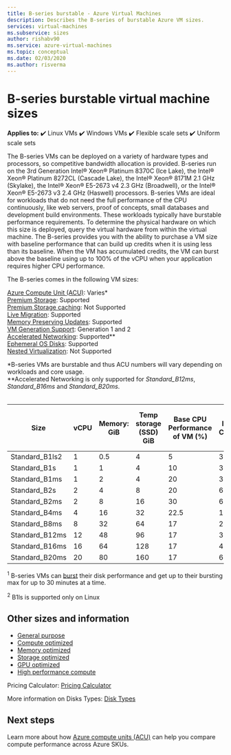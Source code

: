 ```yaml
---
title: B-series burstable - Azure Virtual Machines
description: Describes the B-series of burstable Azure VM sizes.
services: virtual-machines
ms.subservice: sizes
author: rishabv90
ms.service: azure-virtual-machines
ms.topic: conceptual
ms.date: 02/03/2020
ms.author: risverma
---
```


# B-series burstable virtual machine sizes

**Applies to:** :heavy_check_mark: Linux VMs :heavy_check_mark: Windows VMs :heavy_check_mark: Flexible scale sets :heavy_check_mark: Uniform scale sets

The B-series VMs can be deployed on a variety of hardware types and processors, so competitive bandwidth allocation is provided. B-series run on the 3rd Generation Intel® Xeon® Platinum 8370C (Ice Lake), the Intel® Xeon® Platinum 8272CL (Cascade Lake), the Intel® Xeon® 8171M 2.1 GHz (Skylake), the Intel® Xeon® E5-2673 v4 2.3 GHz (Broadwell), or the Intel® Xeon® E5-2673 v3 2.4 GHz (Haswell) processors.  B-series VMs are ideal for workloads that do not need the full performance of the CPU continuously, like web servers, proof of concepts, small databases and development build environments. These workloads typically have burstable performance requirements. To determine the physical hardware on which this size is deployed, query the virtual hardware from within the virtual machine. The B-series provides you with the ability to purchase a VM size with baseline performance that can build up credits when it is using less than its baseline. When the VM has accumulated credits, the VM can burst above the baseline using up to 100% of the vCPU when your application requires higher CPU performance.

The B-series comes in the following VM sizes:

[Azure Compute Unit (ACU)](./acu.md): Varies*<br>
[Premium Storage](premium-storage-performance.md): Supported<br>
[Premium Storage caching](premium-storage-performance.md): Not Supported<br>
[Live Migration](maintenance-and-updates.md): Supported<br>
[Memory Preserving Updates](maintenance-and-updates.md): Supported<br>
[VM Generation Support](generation-2.md): Generation 1 and 2<br>
[Accelerated Networking](../virtual-network/create-vm-accelerated-networking-cli.md): Supported**<br>
[Ephemeral OS Disks](ephemeral-os-disks.md): Supported <br>
[Nested Virtualization](/virtualization/hyper-v-on-windows/user-guide/nested-virtualization): Not Supported <br>

*B-series VMs are burstable and thus ACU numbers will vary depending on workloads and core usage.<br>
**Accelerated Networking is only supported for *Standard_B12ms*, *Standard_B16ms* and *Standard_B20ms*.
<br>
<br>

| Size           | vCPU | Memory: GiB | Temp storage (SSD) GiB | Base CPU Performance of VM (%) | Initial Credits | Credits banked/hour | Max Banked Credits | Max data disks | Max uncached disk throughput: IOPS/MBps | Max burst uncached disk throughput: IOPS/MBps1 | Max NICs |
|----------------|------|-------------|------------------------|--------------------------------|-----------------|---------------------|--------------------|----------------|-----------------------------------------|------------------------------------------------|----------|
| Standard_B1ls2 | 1    | 0.5         | 4                      | 5                              | 30              | 3                   | 72                 | 2              | 160/10                                  | 4000/100                                       | 2        |
| Standard_B1s   | 1    | 1           | 4                      | 10                             | 30              | 6                   | 144                | 2              | 320/10                                  | 4000/100                                       | 2        |
| Standard_B1ms  | 1    | 2           | 4                      | 20                             | 30              | 12                  | 288                | 2              | 640/10                                  | 4000/100                                       | 2        |
| Standard_B2s   | 2    | 4           | 8                      | 20                             | 60              | 24                  | 576                | 4              | 1280/15                                 | 4000/100                                       | 3        |
| Standard_B2ms  | 2    | 8           | 16                     | 30                             | 60              | 36                  | 864                | 4              | 1920/22.5                               | 4000/100                                       | 3        |
| Standard_B4ms  | 4    | 16          | 32                     | 22.5                           | 120             | 54                  | 1296               | 8              | 2880/35                                 | 8000/200                                       | 4        |
| Standard_B8ms  | 8    | 32          | 64                     | 17                             | 240             | 81                  | 1994               | 16             | 4320/50                                 | 8000/200                                       | 4        |
| Standard_B12ms | 12   | 48          | 96                     | 17                             | 360             | 121                 | 2908               | 16             | 4320/50                                 | 16000/400                                      | 6        |
| Standard_B16ms | 16   | 64          | 128                    | 17                             | 480             | 162                 | 3888               | 32             | 4320/50                                 | 16000/400                                      | 8        |
| Standard_B20ms | 20   | 80          | 160                    | 17                             | 600             | 202                 | 4867               | 32             | 4320/50                                 | 16000/400                                      | 8        |

<sup>1</sup> B-series VMs can [burst](./disk-bursting.md) their disk performance and get up to their bursting max for up to 30 minutes at a time.

<sup>2</sup> B1ls is supported only on Linux


## Other sizes and information

- [General purpose](sizes-general.md)
- [Compute optimized](sizes-compute.md)
- [Memory optimized](sizes-memory.md)
- [Storage optimized](sizes-storage.md)
- [GPU optimized](sizes-gpu.md)
- [High performance compute](sizes-hpc.md)

Pricing Calculator: [Pricing Calculator](https://azure.microsoft.com/pricing/calculator/)

More information on Disks Types: [Disk Types](./disks-types.md#ultra-disks)

## Next steps

Learn more about how [Azure compute units (ACU)](acu.md) can help you compare compute performance across Azure SKUs.
